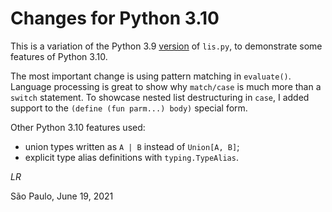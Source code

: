 # Changes for Python 3.10

This is a variation of the Python 3.9
[version](../py3.9/) of `lis.py`,
to demonstrate some features of Python 3.10.

The most important change is using pattern matching in `evaluate()`.
Language processing is great to show why `match/case`
is much more than a `switch` statement.
To showcase nested list destructuring in `case`,
I added support to the `(define (fun parm...) body)` special form.

Other Python 3.10 features used:

* union types written as `A | B` instead of `Union[A, B]`;
* explicit type alias definitions with `typing.TypeAlias`.


_LR_

São Paulo, June 19, 2021
